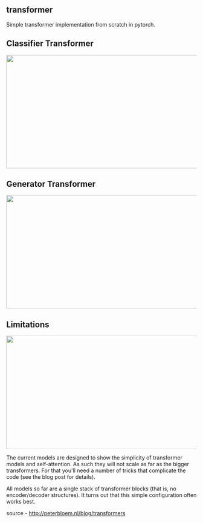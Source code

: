 ## transformer

Simple transformer implementation from scratch in pytorch. 

## Classifier Transformer

<p align="left">
 <img  width="600" height="300" src="http://peterbloem.nl/files/transformers/classifier.svg">
</p>

## Generator Transformer

<p align="left">
 <img  width="600" height="300" src="http://peterbloem.nl/files/transformers/generator.svg">
</p>

## Limitations

<p align="left">
 <img  width="600" height="300" src="http://peterbloem.nl/files/transformers/encoder-decoder.svg">
</p>

The current models are designed to show the simplicity of transformer models and self-attention. As such 
they will not scale as far as the bigger transformers. For that you'll need a number of tricks that 
complicate the code (see the blog post for details).

All models so far are a single stack of transformer blocks (that is, no encoder/decoder structures). It 
turns out that this simple configuration often works best. 

source - http://peterbloem.nl/blog/transformers
